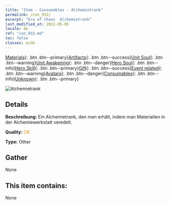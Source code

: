 ```yaml
---
title: "Item - Consumables - Alchemietrank"
permalink: /con_932/
excerpt: "Era of Chaos  Alchemietrank"
last_modified_at: 2021-05-05
locale: de
ref: "con_932.md"
toc: false
classes: wide
---
```

 [Materials](/ItemsDE/){: .btn .btn--primary}[Artifacts](/ItemsDE/Artifacts/){: .btn .btn--success}[Unit Soul](/ItemsDE/UnitSoul/){: .btn .btn--warning}[Unit Awakening](/ItemsDE/UnitAwakening/){: .btn .btn--danger}[Hero Soul](/ItemsDE/HeroSoul/){: .btn .btn--info}[Hero Skill](/ItemsDE/HeroSkill/){: .btn .btn--primary}[Gift](/ItemsDE/Gift/){: .btn .btn--success}[Event related](/ItemsDE/Events/){: .btn .btn--warning}[Avatars](/ItemsDE/Avatars/){: .btn .btn--danger}[Consumables](/ItemsDE/Consumables/){: .btn .btn--info}[Unknown](/ItemsDE/Unknown/){: .btn .btn--primary}

 ![Alchemietrank](/images/t/i_40020.png)

## Details
 **Beschreibung:** Ein Alchemietrank, den man erhält, indem man Materialien in der Alchemiewerkstatt veredelt.

 **Quality:** <span style="color: #FF8C00">OK</span>

 **Type:** Other

## Gather

  None

## This item contains:

  None

